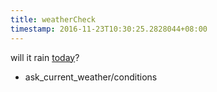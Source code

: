```yaml
---
title: weatherCheck
timestamp: 2016-11-23T10:30:25.2828044+08:00
---
```


will it rain [today](time/currentDate#getCurrentDate)?
* ask_current_weather/conditions
